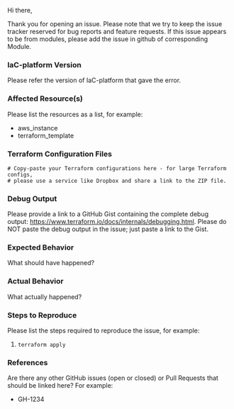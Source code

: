 Hi there,

Thank you for opening an issue. Please note that we try to keep the issue tracker reserved for bug reports and feature requests. If this issue appears to be from modules, please add the issue in github of corresponding Module.

### IaC-platform Version
Please refer the version of IaC-platform that gave the error.

### Affected Resource(s)
Please list the resources as a list, for example:
- aws_instance
- terraform_template

### Terraform Configuration Files
```
# Copy-paste your Terraform configurations here - for large Terraform configs,
# please use a service like Dropbox and share a link to the ZIP file.
```

### Debug Output
Please provide a link to a GitHub Gist containing the complete debug output: https://www.terraform.io/docs/internals/debugging.html. Please do NOT paste the debug output in the issue; just paste a link to the Gist.

### Expected Behavior
What should have happened?

### Actual Behavior
What actually happened?

### Steps to Reproduce
Please list the steps required to reproduce the issue, for example:
1. `terraform apply`

### References
Are there any other GitHub issues (open or closed) or Pull Requests that should be linked here? For example:
- GH-1234